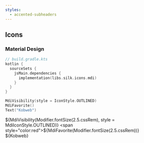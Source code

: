 ```yaml
---
styles:
  - accented-subheaders
---
```


## Icons

### Material Design

```kotlin 5
// build.gradle.kts
kotlin {
  sourceSets {
    jsMain.dependencies {
      implementation(libs.silk.icons.mdi)
    }
  }
}
```

```kotlin
MdiVisibility(style = IconStyle.OUTLINED)
MdiFavorite()
Text("Kobweb")
```

${MdiVisibility(Modifier.fontSize(2.5.cssRem), style = MdiIconStyle.OUTLINED)} <span style="color:red">${MdiFavorite(Modifier.fontSize(2.5.cssRem))}</span> ${Kobweb}

